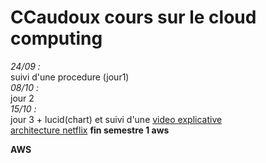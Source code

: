 # **CCaudoux cours sur le cloud computing**
*24/09 :*  
suivi d'une procedure (jour1)  
*08/10 :*    
jour 2  
*15/10 :*  
jour 3  + lucid(chart) et suivi d'une [video explicative](https://www.youtube.com/watch?v=DxSdSmzXIsU&t=191s)  
[architecture netflix](https://miro.medium.com/v2/resize:fit:1400/1*oT-ssryndQnVmbwBhjXNzw.gif "texte")
**fin semestre 1 aws**  
  
**AWS**
